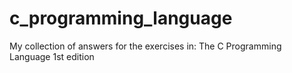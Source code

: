# c_programming_language


My collection of answers for the exercises in: The C Programming Language 1st edition